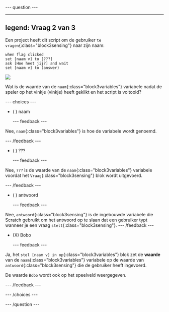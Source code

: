 
--- question ---

---
legend: Vraag 2 van 3
---

Een project heeft dit script om de gebruiker `te vragen`{:class="block3sensing"} naar zijn naam:

```blocks3
when flag clicked
set [naam v] to [???] 
ask [Hoe heet jij?] and wait 
set [naam v] to (answer)
```

![](images/q1-chatbot.png)

Wat is de waarde van de `naam`{:class="block3variables"} variabele nadat de speler op het vinkje (vinkje) heeft geklikt en het script is voltooid?

--- choices ---

- ( ) naam

  --- feedback ---

Nee, `naam`{:class="block3variables"} is hoe de variabele wordt genoemd.

  --- /feedback ---

- ( ) ???

  --- feedback ---

Nee, `???` is de waarde van de `naam`{:class="block3variables"} variabele voordat het `Vraag`{:class="block3sensing"} blok wordt uitgevoerd.

  --- /feedback ---

- ( ) antwoord

  --- feedback ---

Nee, `antwoord`{:class="block3sensing"} is de ingebouwde variabele die Scratch gebruikt om het antwoord op te slaan dat een gebruiker typt wanneer je een vraag `stelt`{:class="block3sensing"}.
--- /feedback ---

- (X) Bobo

  --- feedback ---

Ja, het `stel [naam v] in op`{:class="block3variables"} blok zet de **waarde** van de `naam`{:class="block3variables"} variabele op de waarde van `antwoord`{:class="block3sensing"} die de gebruiker heeft ingevoerd.

De waarde `Bobo` wordt ook op het speelveld weergegeven.

  --- /feedback ---

--- /choices ---

--- /question ---
